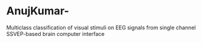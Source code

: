 # AnujKumar-
Multiclass classification of visual stimuli on EEG signals from single channel SSVEP-based brain computer interface
